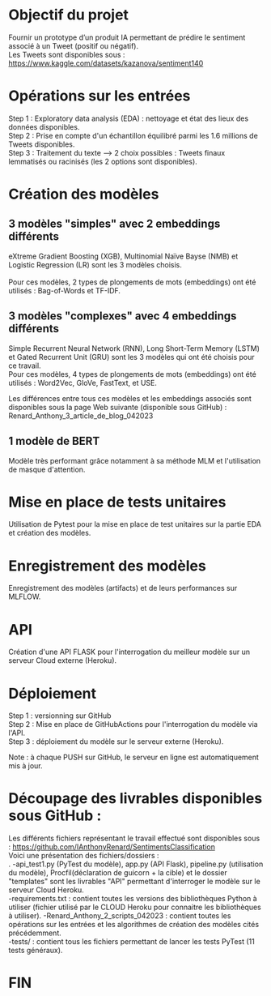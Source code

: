 # Objectif du projet

Fournir un prototype d’un produit IA permettant de prédire le sentiment associé à un Tweet (positif ou négatif).<br/> 
Les Tweets sont disponibles sous : https://www.kaggle.com/datasets/kazanova/sentiment140

# Opérations sur les entrées

Step 1 : Exploratory data analysis (EDA) : nettoyage et état des lieux des données disponibles.<br/> 
Step 2 : Prise en compte d'un échantillon équilibré parmi les 1.6 millions de Tweets disponibles.<br/> 
Step 3 : Traitement du texte --> 2 choix possibles : Tweets finaux lemmatisés ou racinisés (les 2 options sont disponibles).<br/> 

# Création des modèles
 
## 3 modèles "simples" avec 2 embeddings différents 

eXtreme Gradient Boosting (XGB), Multinomial Naïve Bayse (NMB) et Logistic Regression (LR) sont les 3 modèles choisis.<br/>  
Pour ces modèles, 2 types de plongements de mots (embeddings) ont été utilisés : Bag-of-Words et TF-IDF.<br/> 

## 3 modèles "complexes" avec 4 embeddings différents 
Simple Recurrent Neural Network (RNN), Long Short-Term Memory (LSTM) et Gated Recurrent Unit (GRU) sont les 3 modèles qui ont été choisis pour ce travail.<br/> 
Pour ces modèles, 4 types de plongements de mots (embeddings) ont été utilisés : Word2Vec, GloVe, FastText, et USE.<br/> 

Les différences entre tous ces modèles et les embeddings associés sont disponibles sous la page Web suivante (disponible sous GitHub) : 
Renard_Anthony_3_article_de_blog_042023

## 1 modèle de BERT
Modèle très performant grâce notamment à sa méthode MLM et l'utilisation de masque d'attention.<br/> 


# Mise en place de tests unitaires
Utilisation de Pytest pour la mise en place de test unitaires sur la partie EDA et création des modèles.<br/>  

# Enregistrement des modèles
Enregistrement des modèles (artifacts) et de leurs performances sur MLFLOW.<br/> 

# API
Création d'une API FLASK pour l'interrogation du meilleur modèle sur un serveur Cloud externe (Heroku).<br/> 

# Déploiement 

Step 1 : versionning sur GitHub<br/> 
Step 2 : Mise en place de GitHubActions pour l'interrogation du modèle via l'API.<br/> 
Step 3 : déploiement du modèle sur le serveur externe (Heroku).<br/> 


Note : à chaque PUSH sur GitHub, le serveur en ligne est automatiquement mis à jour.<br/> 

# Découpage des livrables disponibles sous GitHub :

Les différents fichiers représentant le travail effectué sont disponibles sous :  https://github.com/IAnthonyRenard/SentimentsClassification<br/> 
Voici une présentation des fichiers/dossiers :<br/> .
-api_test1.py (PyTest du modèle), app.py (API Flask), pipeline.py (utilisation du modèle), Procfil(déclaration de guicorn + la cible) et le dossier "templates" sont les livrables "API" permettant d'interroger le modèle sur le serveur Cloud Heroku.<br/> 
-requirements.txt : contient toutes les versions des bibliothèques Python à utiliser (fichier utilisé par le CLOUD Heroku pour connaitre les bibliothèques à utiliser).
-Renard_Anthony_2_scripts_042023 : contient toutes les opérations sur les entrées et les algorithmes de création des modèles cités précédemment.<br/> 
-tests/ : contient tous les fichiers permettant de lancer les tests PyTest (11 tests généraux). <br> 


# FIN